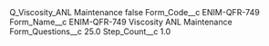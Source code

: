 <?xml version="1.0" encoding="UTF-8"?>
<CustomMetadata xmlns="http://soap.sforce.com/2006/04/metadata" xmlns:xsi="http://www.w3.org/2001/XMLSchema-instance" xmlns:xsd="http://www.w3.org/2001/XMLSchema">
    <label>Q_Viscosity_ANL Maintenance</label>
    <protected>false</protected>
    <values>
        <field>Form_Code__c</field>
        <value xsi:type="xsd:string">ENIM-QFR-749</value>
    </values>
    <values>
        <field>Form_Name__c</field>
        <value xsi:type="xsd:string">ENIM-QFR-749 Viscosity ANL Maintenance</value>
    </values>
    <values>
        <field>Form_Questions__c</field>
        <value xsi:type="xsd:double">25.0</value>
    </values>
    <values>
        <field>Step_Count__c</field>
        <value xsi:type="xsd:double">1.0</value>
    </values>
</CustomMetadata>

